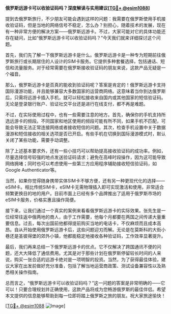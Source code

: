 **俄罗斯远游卡可以收验证码吗？深度解读与实用建议[[TG💪+ @esim1088](https://t.me/s/esim1088)]**

提到去俄罗斯旅行，不少朋友可能会遇到这样的问题：我需要在俄罗斯使用手机接收验证码，但是当地的网络信号不稳定，怎么办？别担心，随着技术的发展，现在有一种非常方便的解决方案——俄罗斯远游卡。不过，大家可能对它的具体功能还存在疑问，比如“俄罗斯远游卡可以收验证码吗？”今天我们就来详细探讨这个问题。

首先，我们先了解一下俄罗斯远游卡是什么。俄罗斯远游卡是一种专为短期前往俄罗斯旅行或长期居住的人设计的SIM卡服务。它提供多种套餐选择，包括通话、短信和流量服务。对于经常需要在俄罗斯接收验证码的朋友来说，这款产品无疑是一个福音。

那么，俄罗斯远游卡是否真的能收到验证码呢？答案是肯定的！俄罗斯远游卡支持国际漫游功能，并且能够兼容大多数国家的运营商网络。这意味着当你到达俄罗斯后，只需将远游卡插入手机，就可以轻松接收来自国内或其他国家的短信验证码。无论是登录银行账户、验证社交平台还是进行在线支付，都不再是难题。

不过，在实际使用过程中，也有一些需要注意的地方。首先，确保你的手机支持所选远游卡的频段。不同国家和地区使用的频段可能有所不同，如果手机不匹配，可能会导致无法正常连接网络或者接收短信的问题。其次，检查手机设置中关于数据漫游和短信接收的相关选项是否已开启。有些手机在切换到国际漫游模式时，默认关闭了某些功能，需要手动调整。

除了上述基本要求外，还有一些小技巧可以帮助提高接收验证码的成功率。例如，尽量选择信号较强的地点发送验证码请求；避免在高峰时段操作，因为这可能导致网络拥堵；同时也可以考虑使用一些第三方应用程序辅助接收短信验证码，如Google Authenticator等。

当然，如果你觉得随身携带实体SIM卡不够方便，还有另一种更现代化的选择——eSIM卡。相比传统SIM卡，eSIM卡无需物理插入即可实现激活和使用，非常适合频繁更换目的地的用户。目前市面上已经有多个品牌推出了适用于俄罗斯市场的eSIM卡服务，价格实惠且操作简便。

接下来，让我们通过一个真实的案例来看看俄罗斯远游卡的实际效果。张先生是一位经常往返中俄两地的商人，由于工作需要，他每个月都要在两国之间传递大量重要信息。过去，每次出国前他都得提前购买当地的电话卡，不仅麻烦而且成本高昂。自从开始使用俄罗斯远游卡后，这些问题迎刃而解。无论是在莫斯科的大街小巷还是圣彼得堡的郊外小镇，他都能稳定地接收各种验证码，工作效率显著提升。

最后，我们再来总结一下俄罗斯远游卡的优点。它不仅解决了跨国通讯不便的问题，还大大降低了通信费用。尤其是对于那些计划在俄罗斯停留较长时间的人来说，购买一张合适的远游卡绝对是一项明智的投资。当然，为了获得最佳体验，建议大家在出发前做好充分准备，包括了解当地运营商政策、测试设备兼容性以及熟悉相关操作指南。

总而言之，“俄罗斯远游卡可以收验证码吗？”这一问题的答案是非常明确的——它可以！只要合理规划并正确使用，这款产品将成为您畅游俄罗斯的最佳伴侣。希望本文提供的信息能够帮助到每一位即将踏上俄罗斯之旅的朋友。祝大家旅途愉快！

[[TG💪+ @esim1088](https://t.me/s/esim1088) ![Image](https://i.postimg.cc/4NQfJmqS/Snipaste-2025-05-13-00-14-12.png)]